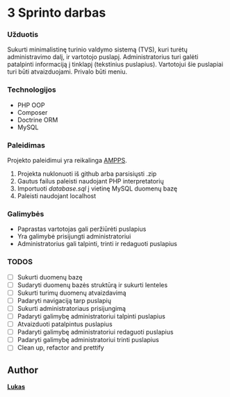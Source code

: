# 3 Sprinto darbas

### Užduotis

Sukurti minimalistinę turinio valdymo sistemą (TVS), kuri turėtų administravimo dalį, ir vartotojo puslapį. Administratorius turi galėti patalpinti informaciją į tinklapį (tekstinius puslapius). Vartotojui šie puslapiai turi būti atvaizduojami. Privalo būti meniu.

### Technologijos

- PHP OOP
- Composer
- Doctrine ORM
- MySQL

### Paleidimas

Projekto paleidimui yra reikalinga [AMPPS](https://ampps.com/).

1. Projekta nuklonuoti iš github arba parsisiųsti .zip
2. Gautus failus paleisti naudojant PHP interpretatorių
3. Importuoti _database.sql_ į vietinę MySQL duomenų bazę
4. Paleisti naudojant localhost

### Galimybės

- Paprastas vartotojas gali peržiūrėti puslapius
- Yra galimybė prisijungti administratoriui
- Administratorius gali talpinti, trinti ir redaguoti puslapius

### TODOS

- [ ] Sukurti duomenų bazę
- [ ] Sudaryti duomenų bazės struktūrą ir sukurti lenteles
- [ ] Sukurti turimų duomenų atvaizdavimą
- [ ] Padaryti navigaciją tarp puslapių
- [ ] Sukurti administratoriaus prisijungimą
- [ ] Padaryti galimybę administratoriui talpinti puslapius
- [ ] Atvaizduoti patalpintus puslapius
- [ ] Padaryti galimybę administratoriui redaguoti puslapius
- [ ] Padaryti galimybę administratoriui trinti puslapius
- [ ] Clean up, refactor and prettify

## Author

[**Lukas**](https://github.com/Lukasring)
